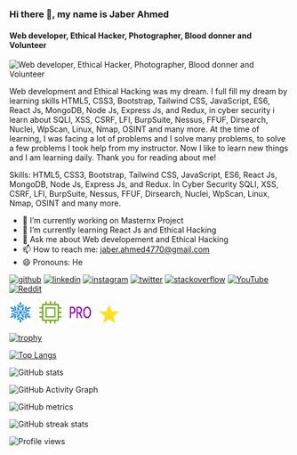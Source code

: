 ### Hi there 👋, my name is Jaber Ahmed
#### Web developer, Ethical Hacker, Photographer, Blood donner and Volunteer
![Web developer, Ethical Hacker, Photographer, Blood donner and Volunteer](https://i.ibb.co/7rWYf68/68747470733a2f2f7777772e61616c7068612e6e65742f77702d636f6e74656e742f75706c6f6164732f323032302f31322f.gif)

Web development and Ethical Hacking was my dream. I full fill my dream by learning skills HTML5, CSS3, Bootstrap, Tailwind CSS, JavaScript, ES6, React Js, MongoDB, Node Js, Express Js, and Redux, in cyber security i learn about SQLI, XSS, CSRF, LFI, BurpSuite, Nessus, FFUF, Dirsearch, Nuclei, WpScan, Linux, Nmap, OSINT and many more. At the time of learning, I was facing a lot of problems and I solve many problems, to solve a few problems I took help from my instructor. 
Now I like to learn new things and I am learning daily.
Thank you for reading about me!

Skills: HTML5, CSS3, Bootstrap, Tailwind CSS, JavaScript, ES6, React Js, MongoDB, Node Js, Express Js, and Redux. In Cyber Security SQLI, XSS, CSRF, LFI, BurpSuite, Nessus, FFUF, Dirsearch, Nuclei, WpScan, Linux, Nmap, OSINT and many more.

- 🔭 I’m currently working on Masternx Project 
- 🌱 I’m currently learning React Js and Ethical Hacking 
- 💬 Ask me about Web developement and Ethical Hacking 
- 📫 How to reach me: jaber.ahmed4770@gmail.com 
- 😄 Pronouns: He 


[<img src='https://cdn.jsdelivr.net/npm/simple-icons@3.0.1/icons/github.svg' alt='github' height='40'>](https://github.com/jaber4770)  [<img src='https://cdn.jsdelivr.net/npm/simple-icons@3.0.1/icons/linkedin.svg' alt='linkedin' height='40'>](https://www.linkedin.com/in/https://www.linkedin.com/in/jaber-ahmed-7175a11b0//)  [<img src='https://cdn.jsdelivr.net/npm/simple-icons@3.0.1/icons/instagram.svg' alt='instagram' height='40'>](https://www.instagram.com/https://www.instagram.com/jaber_ahmed_sijan//)  [<img src='https://cdn.jsdelivr.net/npm/simple-icons@3.0.1/icons/twitter.svg' alt='twitter' height='40'>](https://twitter.com/https://twitter.com/Jaber4770)  [<img src='https://cdn.jsdelivr.net/npm/simple-icons@3.0.1/icons/stackoverflow.svg' alt='stackoverflow' height='40'>](https://stackoverflow.com/users/https://stackoverflow.com/users/14259374/jaber-ahmed)  [<img src='https://cdn.jsdelivr.net/npm/simple-icons@3.0.1/icons/youtube.svg' alt='YouTube' height='40'>](https://www.youtube.com/channel/https://www.youtube.com/@JaberAhmed4770)  [<img src='https://cdn.jsdelivr.net/npm/simple-icons@3.0.1/icons/reddit.svg' alt='Reddit' height='40'>](https://www.reddit.com/user/https://www.reddit.com/user/jaber4770)  

<a href='https://archiveprogram.github.com/'><img src='https://raw.githubusercontent.com/acervenky/animated-github-badges/master/assets/acbadge.gif' width='40' height='40'></a> <a href='https://docs.github.com/en/developers'><img src='https://raw.githubusercontent.com/acervenky/animated-github-badges/master/assets/devbadge.gif' width='40' height='40'></a> <a href='https://github.com/pricing'><img src='https://raw.githubusercontent.com/acervenky/animated-github-badges/master/assets/pro.gif' width='40' height='40'></a> <a href='https://stars.github.com/'><img src='https://raw.githubusercontent.com/acervenky/animated-github-badges/master/assets/starbadge.gif' width='35' height='35'></a> 

[![trophy](https://github-profile-trophy.vercel.app/?username=jaber4770)](https://github.com/ryo-ma/github-profile-trophy)

[![Top Langs](https://github-readme-stats.vercel.app/api/top-langs/?username=jaber4770)](https://github.com/anuraghazra/github-readme-stats)

![GitHub stats](https://github-readme-stats.vercel.app/api?username=jaber4770&show_icons=true&count_private=true)  

![GitHub Activity Graph](https://activity-graph.herokuapp.com/graph?username=jaber4770)  

![GitHub metrics](https://metrics.lecoq.io/jaber4770)  

![GitHub streak stats](https://streak-stats.demolab.com/?user=jaber4770)  

![Profile views](https://gpvc.arturio.dev/jaber4770)  
